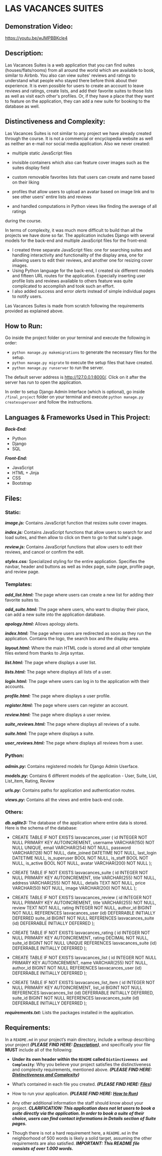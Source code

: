 
# LAS VACANCES SUITES



## Demonstration Video:
https://youtu.be/wJMPBBKcle4



## Description:
Las Vacances Suites is a web application that you can find suites (houses/flats/rooms) from all around the world which are available to book, similar to Airbnb. You also can view suites' reviews and ratings to understand what people who stayed there before think about their experience. It is even possible for users to create an account to leave reviews and ratings, create lists, and add their favorite suites to those lists as well as visit each other's profiles. Or, if they have a place that they want to feature on the application, they can add a new suite for booking to the database as well.



## Distinctiveness and Complexity:
Las Vacances Suites is not similar to any project we have already created through the course. It is not a commercial or encyclopedia website as well as neither an e-mail nor social media application. Also we never created:

 - multiple static JavaScript files
 - invisible containers which also can feature cover images such as the suites display field
 - custom removable favorites lists that users can create and name based on their liking
 - profiles that allow users to upload an avatar based on image link and to see other users' entire lists and reviews

 - and handled computations in Python views like finding the average of all ratings

during the course.


In terms of complexity, it was much more difficult to build than all the projects we have done so far. The application includes Django with several models for the back-end and multiple JavaScript files for the front-end:

 - I created three separate JavaScript files: one for searching suites and handling interactivity and functionality of the display area, one for allowing users to edit their reviews, and another one for resizing cover images.
 - Using Python language for the back-end, I created six different models and fifteen URL routes for the application. Especially inserting user profile lists and reviews available to others feature was quite complicated to accomplish and took such an effort.
 - I also added success and error *alerts* instead of simple individual pages to notify users.


Las Vacances Suites is made from scratch following the requirements provided as explained above.



## How to Run:
Go inside the project folder on your terminal and execute the following in order:

 - `python manage.py makemigrations` to generate the necessary files for the setup.
 - `python manage.py migrate` to execute the setup files that have created.
 - `python manage.py runserver` to run the server.

The default server address is http://127.0.0.1:8000/. Click on it after the server has run to open the application.

In order to setup Django Admin Interface (which is optional), go inside `/final_project` folder on your terminal and execute `python manage.py createsuperuser` and follow the instructions.



## Languages & Frameworks Used in This Project:

***Back-End:***
 - Python
 - Django
 - SQL

***Front-End:***
- JavaScript
- HTML + Jinja
- CSS
- Bootstrap



## Files:

### Static:

***image.js:*** Contains JavaScript function that resizes suite cover images.

***index.js:*** Contains JavaScript functions that allow users to search for and load suites, and then allow to click on them to go to that suite's page.

***review.js:*** Contains JavaScript functions that allow users to edit their reviews, and cancel or confirm the edit.

***styles.css:*** Specialized styling for the entire application. Specifies the navbar, header and buttons as well as index page, suite page, profile page, and review page.



### Templates:

***add_list.html:*** The page where users can create a new list for adding their favorite suites to.

***add_suite.html:*** The page where users, who want to display their place, can add a new suite into the application database.

***apology.html:*** Allows apology alerts.

***index.html:*** The page where users are redirected as soon as they run the application. Contains the logo, the search box and the display area.

***layout.html:*** Where the main HTML code is stored and all other template files extend from thanks to Jinja syntax.

***list.html:*** The page where displays a user list.

***lists.html:*** The page where displays all lists of a user.

***login.html:*** The page where users can log in to the application with their accounts.

***profile.html:*** The page where displays a user profile.

***register.html:*** The page where users can register an account.

***review.html:*** The page where displays a user review.

***suite_reviews.html:*** The page where displays all reviews of a suite.

***suite.html:*** The page where displays a suite.

***user_reviews.html:*** The page where displays all reviews from a user.



### Python:

***admin.py:*** Contains registered models for Django Admin Userface.

***models.py:*** Contains 6 different models of the application - User, Suite, List, List_item, Rating, Review

***urls.py:*** Contains paths for application and authentication routes.

***views.py:*** Contains all the views and entire back-end code.



### Others:

***db.sqlite3:*** The database of the application where entire data is stored. Here is the schema of the database:

 - CREATE TABLE IF NOT EXISTS lasvacances_user (
		id INTEGER NOT NULL PRIMARY KEY AUTOINCREMENT,
		username VARCHAR(150) NOT NULL UNIQUE,
		email VARCHAR(254) NOT NULL,
		password VARCHAR(128) NOT NULL,
		date_joined DATETIME NOT NULL,
		last_login DATETIME NULL,
		is_superuser BOOL NOT NULL,
		is_staff BOOL NOT NULL,
		is_active BOOL NOT NULL,
		avatar VARCHAR(200) NOT NULL
	);

 - CREATE TABLE IF NOT EXISTS lasvacances_suite (
		id INTEGER NOT NULL PRIMARY KEY AUTOINCREMENT,
		title VARCHAR(255) NOT NULL,
		address VARCHAR(255) NOT NULL,
		details TEXT NOT NULL,
		price VARCHAR(50) NOT NULL,
		image VARCHAR(200) NOT NULL
	);

 - CREATE TABLE IF NOT EXISTS lasvacances_review (
		id INTEGER NOT NULL PRIMARY KEY AUTOINCREMENT,
		title VARCHAR(255) NOT NULL,
		review TEXT NOT NULL,
		rating INTEGER NOT NULL,
		author_id BIGINT NOT NULL REFERENCES lasvacances_user (id) DEFERRABLE INITIALLY DEFERRED
		suite_id BIGINT NOT NULL REFERENCES lasvacances_suite (id) DEFERRABLE INITIALLY DEFERRED
	);

 - CREATE TABLE IF NOT EXISTS lasvacances_rating (
		id INTEGER NOT NULL PRIMARY KEY AUTOINCREMENT,
		rating DECIMAL NOT NULL,
		suite_id BIGINT NOT NULL UNIQUE REFERENCES lasvacances_suite (id) DEFERRABLE INITIALLY DEFERRED
	);

 - CREATE TABLE IF NOT EXISTS lasvacances_list (
		id INTEGER NOT NULL PRIMARY KEY AUTOINCREMENT,
		name VARCHAR(255) NOT NULL,
		author_id BIGINT NOT NULL REFERENCES lasvacances_user (id) DEFERRABLE INITIALLY DEFERRED
	);

 - CREATE TABLE IF NOT EXISTS lasvacances_list_item (
		id INTEGER NOT NULL PRIMARY KEY AUTOINCREMENT,
		list_id BIGINT NOT NULL REFERENCES lasvacances_list (id) DEFERRABLE INITIALLY DEFERRED,
		suite_id BIGINT NOT NULL REFERENCES lasvacances_suite (id) DEFERRABLE INITIALLY DEFERRED
	);

***requirements.txt:*** Lists the packages installed in the application.



## Requirements:
In a `README.md` in your project’s main directory, include a writeup describing your project *****(PLEASE FIND HERE: [Description](#description))*****, and specifically your file **MUST** include all of the following:

- **Under its own header within the `README` called `Distinctiveness and Complexity`**: Why you believe your project satisfies the distinctiveness and complexity requirements, mentioned above. *****(PLEASE FIND HERE: [Distinctiveness and Complexity](#distinctiveness-and-complexity))*****

- What’s contained in each file you created. *****(PLEASE FIND HERE: [Files](#files))*****

- How to run your application. *****(PLEASE FIND HERE: [How to Run](#how-to-run))*****

- Any other additional information the staff should know about your project. *****CLARIFICATION: This application does not let users to book a suite directly via the application.  In order to book a suite of their choice, users can find contact informations in Details section of Suite pages.*****

- Though there is not a hard requirement here, a `README.md` in the neighborhood of 500 words is likely a solid target, assuming the other requirements are also satisfied. *****IMPORTANT: This README file consists of over 1.000 words.*****

